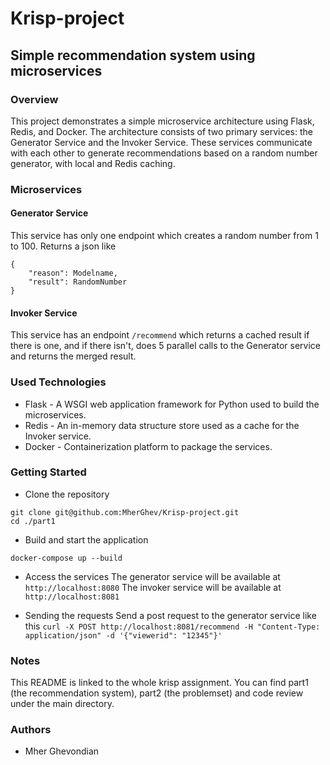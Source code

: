 # Krisp-project

## Simple recommendation system using microservices

### Overview
This project demonstrates a simple microservice architecture using Flask, Redis, and Docker. The architecture consists of two primary services: the Generator Service and the Invoker Service. These services communicate with each other to generate recommendations based on a random number generator, with local and Redis caching.

### Microservices

#### Generator Service

This service has only one endpoint which creates a random number from 1 to 100. Returns a json like
``` 
{
    "reason": Modelname,
    "result": RandomNumber
}
```

#### Invoker Service

This service has an endpoint ```/recommend``` which returns a cached result if there is one, and if there isn't, does 5 parallel calls to the Generator service and returns the merged result.

### Used Technologies

- Flask - A WSGI web application framework for Python used to build the microservices.
- Redis - An in-memory data structure store used as a cache for the Invoker service.
- Docker - Containerization platform to package the services.

### Getting Started


- Clone the repository
```
git clone git@github.com:MherGhev/Krisp-project.git
cd ./part1
```

- Build and start the application
```
docker-compose up --build
```

- Access the services
The generator service will be available at `http://localhost:8080`
The invoker service will be available at `http://localhost:8081`

- Sending the requests
Send a post request to the generator service like this
`curl -X POST http://localhost:8081/recommend -H "Content-Type: application/json" -d '{"viewerid": "12345"}'
`

### Notes
This README is linked to the whole krisp assignment. You can find part1 (the recommendation system), part2 (the problemset) and code review under the main directory.

### Authors
- Mher Ghevondian